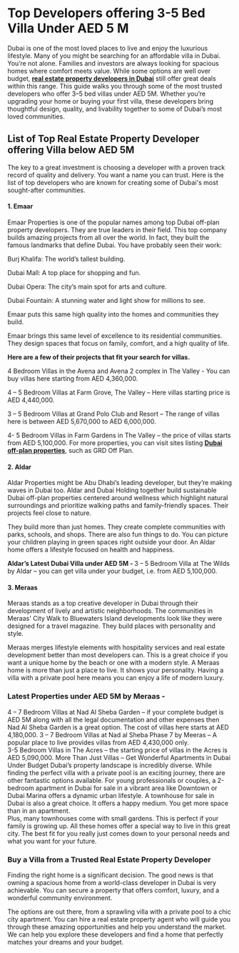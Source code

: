 # Top Developers offering 3-5 Bed Villa Under AED 5 M
Dubai is one of the most loved places to live and enjoy the luxurious lifestyle. Many of you might be searching for an affordable villa in Dubai.  You’re not alone. Families and investors are always looking for spacious homes where comfort meets value. While some options are well over budget, <b><a href="https://grdoffplan.com/developers/">real estate property developers in Dubai</a></b> still offer great deals within this range. 
This guide walks you through some of the most trusted developers who offer 3–5 bed villas under AED 5M. Whether you’re upgrading your home or buying your first villa, these developers bring thoughtful design, quality, and livability together to some of Dubai’s most loved communities. 
<h2>List of Top Real Estate Property Developer offering Villa below AED 5M </h2>

The key to a great investment is choosing a developer with a proven track record of quality and delivery. You want a name you can trust. Here is the list of top developers who are known for creating some of Dubai's most sought-after communities. 

<h4>1. Emaar</h4>

Emaar Properties is one of the popular names among top Dubai off-plan property developers. They are true leaders in their field. This top company builds amazing projects from all over the world. In fact, they built the famous landmarks that define Dubai. You have probably seen their work: 

Burj Khalifa: The world’s tallest building. 

Dubai Mall: A top place for shopping and fun. 

Dubai Opera: The city’s main spot for arts and culture. 

Dubai Fountain: A stunning water and light show for millions to see. 

Emaar puts this same high quality into the homes and communities they build. 

Emaar brings this same level of excellence to its residential communities. They design spaces that focus on family, comfort, and a high quality of life.  

<b>Here are a few of their projects that fit your search for villas.</b>

4 Bedroom Villas in the Avena and Avena 2 complex in The Valley - You can buy villas here starting from AED 4,360,000. 

4 – 5 Bedroom Villas at Farm Grove, The Valley – Here villas starting price is AED 4,440,000. 

3 – 5 Bedroom Villas at Grand Polo Club and Resort – The range of villas here is between AED 5,670,000 to AED 6,000,000. 

4- 5 Bedroom Villas in Farm Gardens in The Valley – the price of villas starts from AED 5,100,000. 
For more properties, you can visit sites listing <b><a href="https://grdoffplan.com/properties/">Dubai off-plan properties</a></b>, such as GRD Off Plan. 

<h4>2. Aldar </h4>

Aldar Properties might be Abu Dhabi’s leading developer, but they’re making waves in Dubai too. Aldar and Dubai Holding together build sustainable Dubai off-plan properties centered around wellness which highlight natural surroundings and prioritize walking paths and family-friendly spaces. Their projects feel close to nature.  

They build more than just homes. They create complete communities with parks, schools, and shops. There are also fun things to do. You can picture your children playing in green spaces right outside your door. An Aldar home offers a lifestyle focused on health and happiness. 

<b>Aldar’s Latest Dubai Villa under AED 5M - </b>
3 – 5 Bedroom Villa at The Wilds by Aldar – you can get villa under your budget, i.e. from AED 5,100,000. 

<h4>3. Meraas </h4>

Meraas stands as a top creative developer in Dubai through their development of lively and artistic neighborhoods. The communities in Meraas' City Walk to Bluewaters Island developments look like they were designed for a travel magazine. They build places with personality and style. 

Meraas merges lifestyle elements with hospitality services and real estate development better than most developers can. This is a great choice if you want a unique home by the beach or one with a modern style. A Meraas home is more than just a place to live. It shows your personality. Having a villa with a private pool here means you can enjoy a life of modern luxury. 

<h3>Latest Properties under AED 5M by Meraas -  </h3>

4 – 7 Bedroom Villas at Nad Al Sheba Garden – if your complete budget is AED 5M along with all the legal documentation and other expenses then Nad Al Sheba Garden is a great option. The cost of villas here starts at AED 4,180,000. 
3 – 7 Bedroom Villas at Nad al Sheba Phase 7 by Meeras – A popular place to live provides villas from AED 4,430,000 only.  
3-5 Bedroom Villas in The Acres – the starting price of villas in the Acres is AED 5,090,000. 
More Than Just Villas – Get Wonderful Apartments in Dubai Under Budget 
Dubai’s property landscape is incredibly diverse. While finding the perfect villa with a private pool is an exciting journey, there are other fantastic options available. For young professionals or couples, a 2-bedroom apartment in Dubai for sale in a vibrant area like Downtown or Dubai Marina offers a dynamic urban lifestyle. A townhouse for sale in Dubai is also a great choice. It offers a happy medium. You get more space than in an apartment.  
Plus, many townhouses come with small gardens. This is perfect if your family is growing up. All these homes offer a special way to live in this great city. The best fit for you really just comes down to your personal needs and what you want for your future. 
<h3>Buy a Villa from a Trusted Real Estate Property Developer </h3>

Finding the right home is a significant decision. The good news is that owning a spacious home from a world-class developer in Dubai is very achievable. You can secure a property that offers comfort, luxury, and a wonderful community environment.  

The options are out there, from a sprawling villa with a private pool to a chic city apartment. You can hire a real estate property agent who will guide you through these amazing opportunities and help you understand the market. We can help you explore these developers and find a home that perfectly matches your dreams and your budget. 
